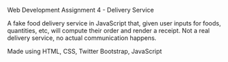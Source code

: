 Web Development Assignment 4 - Delivery Service

A fake food delivery service in JavaScript that, given user inputs for foods, quantities, etc, will compute their order and render a receipt. Not a real delivery service, no actual communication happens.

Made using HTML, CSS, Twitter Bootstrap, JavaScript
